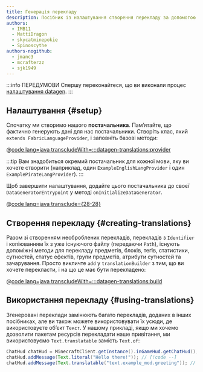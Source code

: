 ```yaml
---
title: Генерація перекладу
description: Посібник із налаштування створення перекладу за допомогою datagen.
authors:
  - IMB11
  - MattiDragon
  - skycatminepokie
  - Spinoscythe
authors-nogithub:
  - jmanc3
  - mcrafterzz
  - sjk1949
---
```


:::info ПЕРЕДУМОВИ
Спершу переконайтеся, що ви виконали процес [налаштування datagen](./setup).
:::

## Налаштування {#setup}

Спочатку ми створимо нашого **постачальника**. Пам’ятайте, що фактично генерують дані для нас постачальники. Створіть клас, який `extends FabricLanguageProvider`, і заповніть базові методи:

@[code lang=java transcludeWith=:::datagen-translations:provider](@/reference/latest/src/client/java/com/example/docs/datagen/ExampleModEnglishLangProvider.java)

:::tip
Вам знадобиться окремий постачальник для кожної мови, яку ви хочете створити (наприклад, один `ExampleEnglishLangProvider` і один `ExamplePirateLangProvider`).
:::

Щоб завершити налаштування, додайте цього постачальника до своєї `DataGeneratorEntrypoint` у методі `onInitializeDataGenerator`.

@[code lang=java transclude={28-28}](@/reference/latest/src/client/java/com/example/docs/datagen/ExampleModDataGenerator.java)

## Створення перекладу {#creating-translations}

Разом зі створенням необроблених перекладів, перекладів з `Identifier` і копіюванням їх з уже існуючого файлу (передаючи `Path`), існують допоміжні методи для перекладу предметів, блоків, теґів, статистики, сутностей, статус ефектів, групи предметів, атрибути сутностей та зачарування. Просто викличте `add` у `translationBuilder` з тим, що ви хочете перекласти, і на що це має бути перекладено:

@[code lang=java transcludeWith=:::datagen-translations:build](@/reference/latest/src/client/java/com/example/docs/datagen/ExampleModEnglishLangProvider.java)

## Використання перекладу {#using-translations}

Згенеровані переклади замінюють багато перекладів, доданих в інших посібниках, але ви також можете використовувати їх усюди, де використовуєте об’єкт `Текст`. У нашому прикладі, якщо ми хочемо дозволити пакетам ресурсів перекладати наше привітання, ми використовуємо `Text.translatable` замість `Text.of`:

```java
ChatHud chatHud = MinecraftClient.getInstance().inGameHud.getChatHud();
chatHud.addMessage(Text.literal("Hello there!")); // [!code --]
chatHud.addMessage(Text.translatable("text.example_mod.greeting")); // [!code ++]
```
